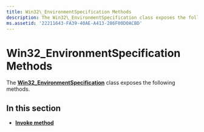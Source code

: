 ```yaml
---
title: Win32\_EnvironmentSpecification Methods
description: The Win32\_EnvironmentSpecification class exposes the following methods.
ms.assetid: '22211643-FA39-40AE-A413-286F00D0ACBD'
---
```


# Win32\_EnvironmentSpecification Methods

The [**Win32\_EnvironmentSpecification**](win32-environmentspecification.md) class exposes the following methods.

## In this section

-   [**Invoke method**](invoke-method-in-class-win32-environmentspecification.md)

 

 




